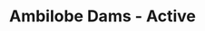 ---
title: "Ambilobe Dams - Active"
header_title: "iPardalis female panther chameleon breeders"
description : "All of our active female panther chameleon breeders here at iPardalis"
keywords: ["YBBB Ambilobe Panther Chameleons", "RBBB Ambilobe Panther Chameleons"]
draft: false
---